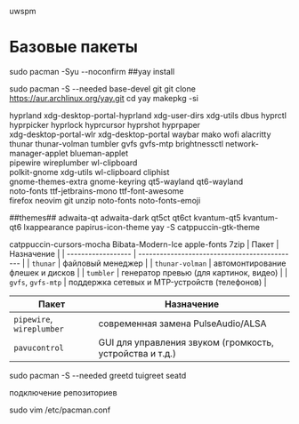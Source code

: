 uwspm


# Базовые пакеты
sudo pacman -Syu --noconfirm 
##yay install

sudo pacman -S --needed base-devel git
git clone https://aur.archlinux.org/yay.git 
cd yay
makepkg -si

hyprland xdg-desktop-portal-hyprland xdg-user-dirs xdg-utils dbus hyprctl hyprpicker hyprlock hyprcursor hyprshot hyprpaper\
  xdg-desktop-portal-wlr xdg-desktop-portal
  waybar mako wofi alacritty thunar thunar-volman tumbler gvfs gvfs-mtp brightnessctl network-manager-applet blueman-applet\
  pipewire wireplumber wl-clipboard\
  polkit-gnome xdg-utils wl-clipboard cliphist \
  gnome-themes-extra gnome-keyring qt5-wayland qt6-wayland \
  noto-fonts ttf-jetbrains-mono ttf-font-awesome \
  firefox neovim git unzip noto-fonts noto-fonts-emoji


##themes## adwaita-qt adwaita-dark qt5ct qt6ct kvantum-qt5 kvantum-qt6 lxappearance papirus-icon-theme
yay -S catppuccin-gtk-theme

 catppuccin-cursors-mocha
Bibata-Modern-Ice
apple-fonts 7zip
  | Пакет              | Назначение                                    |
| ------------------ | --------------------------------------------- |
| `thunar`           | файловый менеджер                             |
| `thunar-volman`    | автомонтирование флешек и дисков              |
| `tumbler`          | генератор превью (для картинок, видео)        |
| `gvfs`, `gvfs-mtp` | поддержка сетевых и MTP-устройств (телефонов) |

| Пакет                     | Назначение                                               |
| ------------------------- | -------------------------------------------------------- |
| `pipewire`, `wireplumber` | современная замена PulseAudio/ALSA                       |
| `pavucontrol`             | GUI для управления звуком (громкость, устройства и т.д.) |


 sudo pacman -S --needed greetd tuigreet seatd


подключение репозиториев

sudo vim /etc/pacman.conf


